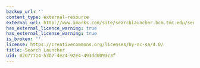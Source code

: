 ```yaml
---
backup_url: ''
content_type: external-resource
external_url: http://www.xmarks.com/site/searchlauncher.bcm.tmc.edu/seq-util/seq-util.html
has_external_licence_warning: true
has_external_license_warning: true
is_broken: ''
license: https://creativecommons.org/licenses/by-nc-sa/4.0/
title: Search Launcher
uid: 02077714-53b7-4e24-92e4-493dd0093c3f
---
```

